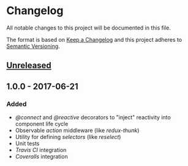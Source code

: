 # Changelog
All notable changes to this project will be documented in this file.

The format is based on [Keep a Changelog](http://keepachangelog.com/)
and this project adheres to [Semantic Versioning](http://semver.org/).

## [Unreleased]

## 1.0.0 - 2017-06-21

### Added

- *\@connect* and *\@reactive* decorators to "inject" reactivity into component life cycle
- Observable *action* middleware (like *redux-thunk*)
- Utility for defining *selectors* (like *reselect*)
- Unit tests
- *Travis CI* integration
- *Coveralls* integration

[Unreleased]: https://github.com/redneckz/react-redux-rxjs/compare/v1.0.0...HEAD
